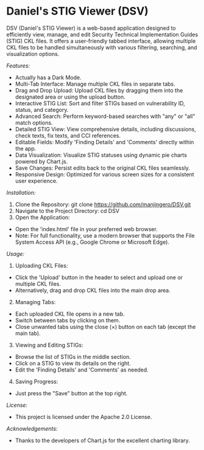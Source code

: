 # Daniel's STIG Viewer (DSV)
 DSV (Daniel's STIG Viewer) is a web-based application designed to efficiently view, manage, and edit Security Technical Implementation Guides (STIG) CKL files. It offers a user-friendly tabbed interface, allowing multiple CKL files to be handled simultaneously with various filtering, searching, and visualization options.
 
*Features:*
- Actually has a Dark Mode.
- Multi-Tab Interface: Manage multiple CKL files in separate tabs.
- Drag and Drop Upload: Upload CKL files by dragging them into the designated area or using the upload button.
- Interactive STIG List: Sort and filter STIGs based on vulnerability ID, status, and category.
- Advanced Search: Perform keyword-based searches with "any" or "all" match options.
- Detailed STIG View: View comprehensive details, including discussions, check texts, fix texts, and CCI references.
- Editable Fields: Modify 'Finding Details' and 'Comments' directly within the app.
- Data Visualization: Visualize STIG statuses using dynamic pie charts powered by Chart.js.
- Save Changes: Persist edits back to the original CKL files seamlessly.
- Responsive Design: Optimized for various screen sizes for a consistent user experience.

 *Installation:*
 1. Clone the Repository:
   git clone https://github.com/manjingero/DSV.git
 2. Navigate to the Project Directory:
   cd DSV
 3. Open the Application:
   - Open the 'index.html' file in your preferred web browser.
   - Note: For full functionality, use a modern browser that supports the File System Access API (e.g., Google Chrome or Microsoft Edge).

*Usage:*
 1. Uploading CKL Files:
   - Click the 'Upload' button in the header to select and upload one or multiple CKL files.
   - Alternatively, drag and drop CKL files into the main drop area.
 2. Managing Tabs:
   - Each uploaded CKL file opens in a new tab.
   - Switch between tabs by clicking on them.
   - Close unwanted tabs using the close (×) button on each tab (except the main tab).
 3. Viewing and Editing STIGs:
   - Browse the list of STIGs in the middle section.
   - Click on a STIG to view its details on the right.
   - Edit the 'Finding Details' and 'Comments' as needed.
 4. Saving Progress:
   - Just press the "Save" button at the top right.
  

 *License:*
 - This project is licensed under the Apache 2.0 License.

 *Acknowledgements:*
 - Thanks to the developers of Chart.js for the excellent charting library.
